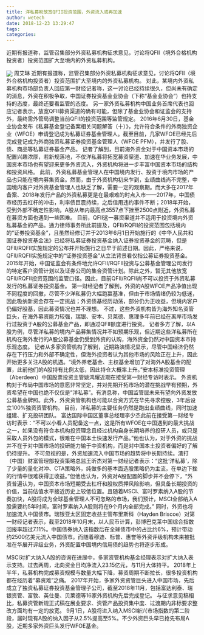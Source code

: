 ```yaml
---
title: 洋私募盼放宽QFII投资范围，外资流入或再加速
author: wetech
date: 2018-12-23 13:29:47
tags: 
categories: 
---
```

近期有报道称，监管召集部分外资私募机构征求意见，讨论将QFII（境外合格机构投资者）投资范围扩大至境内的外资私募机构。
<!-- more -->
<img align="center" border="0" src="https://imgcdn.yicai.com/uppics/images/2018/12/882e169f1c9cf959e0807232a3326cc6.jpg" />
周艾琳
近期有报道称，监管召集部分外资私募机构征求意见，讨论将QFII（境外合格机构投资者）投资范围扩大至境内的外资私募机构。
对此，某境内外资私募机构市场部负责人回应第一财经记者称，这一讨论已经持续很久，但尚未有确定的消息，外资在积极争取，中国证券投资基金业协会（下称“基金业协会”）也持支持的态度，最终还要看监管的态度。
另一家外资私募机构中国业务首席代表也回应记者表示，放宽QFII募资渠道的确有可能，但除了基金业协会和证监会的支持外，最终需外管局调整当前QFII的投资范围等监管规定。
2016年6月30日，基金业协会发布《私募基金登记备案相关问题解答（十）》，允许符合条件的外商独资企业（WFOE）申请登记成为私募证券基金管理人。截至目前，几家WFOE已经先后完成登记成为外商独资私募证券投资基金管理人（WFOE PFM），并发行了股、债、商品等私募证券基金产品。
记者了解到，目前海外资金对于中国资本市场的配置兴趣浓厚，若新规落地，不仅洋私募将拓宽募资渠道、加速在华业务发展，中国资本市场也有望迎来更多外资流入，外资机构将进一步丰富中国资本市场的结构和投资风格。
此前，外资私募基金管理人在中国境内发行、投资于境内市场的产品也只能在境内募集资金。然而，由于外资机构初来乍到，业绩曲线尚不完整，中国境内客户对外资基金管理人也缺乏了解，需要一定的观察期。而大多在2017年备案、2018年发行产品的外资私募更是在最艰难的时点入市——2017年，中国债市经历去杠杆的冲击，利率债巨震持续，之后信用违约事件不断；2018年开始，受到外部不确定性影响，A股从年内最高点3557点下挫至2500点附近，外资私募在募资方面也遇到一些困难。
目前，QFII这一募资渠道并不适用于投资境内外资私募基金的产品。通力律师事务所此前提及，QFII/RQFII的投资范围包括境内的“证券投资基金”，且虽然经修订并于2013年6月1日开始施行的《中华人民共和国证券投资基金法》已经将私募证券投资基金纳入证券投资基金的范畴，但是QFII/RQFII实施规定的公布并开始施行之日早于前述日期。因此，严格来说，QFII/RQFII实施规定中的“证券投资基金”从立法背景看仅指公募证券投资基金。
2015年开始，中国证监会有条件地允许QFII/RQFII投资与公募基金管理公司发行的特定客户资管计划以及证券公司的集合资管计划。除此之外，暂无其他放宽QFII/RQFII投资范围的监管口径。因此，目前QFII/RQFII尚不可以投资于外资私募发行的私募证券投资基金。
第一财经记者了解到，外资的A股WFOE产品净值出现不同程度的回撤，尽管不少洋私募仍大幅跑赢基准，但由于市场情绪仍较为低迷，因此吸纳新资金存在一定挑战；外资债基经历动荡，部分仍为正收益，但境内客户仍偏好股基，因此募资情况也并不理想。
不过，这些外资机构皆为海外知名资管巨头，在海外募资能力较强，瑞银、安本、贝莱德、惠理多年前已经在离岸市场发行过投资于A股的公募基金产品，即通过QFII额度进行投资。
记者多方了解，以A股为例，尽管洋私募的境内产品募集情况并不如预期乐观，但近期这些洋私募所在机构在海外发行的A股公募基金仍受到外资的认购，海外资金仍然对中国资本市持乐观态度。
记者从多家资管机构了解到，近期路演情况显示，尽管中国经济仍然存在下行压力和外部不确定性，但海外投资者认为其他市场的风险正在上升，因此开始更多关注A股的机遇。“境外养老基金、主权基金增加了对海外A股基金的配置，此前他们的A股持有比例太低，因此持仓大概率上升。”安本标准投资管理（Aberdeen）中国股票投资主管姚鸿耀近期在接受第一财经专访时表示。
外资机构对于布局中国市场的意愿非常坚定，并对先期开拓市场的潜在挑战早有预期，外资希望在中国也绝不仅仅是“洋私募”。有消息称，中国监管层未来有望向外资发放公募基金牌照。此外，外资资管机构也可能以合资方式在华先寻求控股，3年后设立100%独资资管机构。
目前，洋私募的主要任务仍然是跑出业绩曲线，同时加速组建、扩充投研团队。
富达国际中国区董事总经理李少杰此前在接受第一财经专访时表示：“不可以小看人员配备这一点，这是所有WFOE在中国遇到的最大挑战之一，如果没有符合本机构投资理念且经过机构自身长期培养的投研人员，或只是采取人员外包的模式，很难在中国本土快速发行产品。”他也认为，对于外资的挑战并不在于对中国市场的投研能力输于中资机构，而是对中国本土投资者偏好的了解仍待提升。
不可忽视的是，外资加速流入中国市场的趋势将中长期持续。渣打（中国）财富管理部投资策略总监王昕杰对第一财经记者表示：“这批‘洋私募’，除了少量的量化对冲、CTA策略外，纯做多的基本面选股策略仍为主流，在单边下挫的行情中很难获得正收益。”但他也认为，外资对A股配置的脚步并不会停下，“外资普遍认为，中国资本市场短期受去杠杆和股权质押风险影响，但具备长期投资的价值，当前估值水平接近历史上较低位置。且随着MSCI、富时罗素纳入A股的节奏加快，A股将成为全球基金管理人不可忽略的市场，我们预计，MSCI全部纳入A股需要约5年时间，富时罗素纳入A股则将在9个月内全部完成。”
同时，外资也将加速流入中国债市。瑞银亚太区固定收益主管布里斯科（Hayden Briscoe）对第一财经记者表示，截至2018年10月末，以人民币计算，彭博巴克莱中国综合指数回报率超过7.11%。中国债券纳入该指数后在全球债市中的占比约6%，预计带动约2500亿美元流入中国债市。而随着穆迪、标普、惠誉等外资评级机构未来被批准在华展开评级业务，外资配置中国境内信用债的趋势也将逐步形成。
 
 
MSCI对扩大纳入A股的咨询在进展中，多家资管机构基金经理表示对扩大纳入表示支持。过去两周，北向资金日均净流入23.15亿元，与11月大体持平。
2018年上半年，私募机构完成募资规模与数量大幅下降，募资周期不断拉长，很多投资机构都在经历着“募资难”之痛。
2017年开始，多家外资资管巨头进入中国市场，先后成立了独资私募证券投资基金管理子公司，截至2018年11月，包括富达利泰、瑞银资管、富敦、英仕曼、贝莱德等16家外资机构先后完成登记。
与征求意见稿相比，私募资管新规正式稿在展业要求、资管产品投资集中度、过渡期内非标要求整改方面均有一定的放宽。
9月1日，A股将进入纳入MSCI新兴市场指数的第二阶段，届时现有A股的纳入因子从2.5%提高至5%。不少外资巨头早已抢先布局A股，近期多家外资巨头发行WFOE基金。
